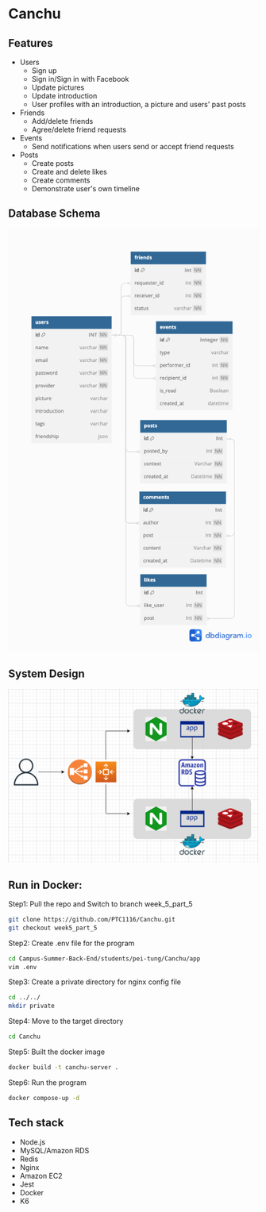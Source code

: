 # Canchu

## Features
- Users
    - Sign up
    - Sign in/Sign in with Facebook
    - Update pictures
    - Update introduction
    - User profiles with an introduction, a picture and users' past posts
- Friends
    - Add/delete friends
    - Agree/delete friend requests
- Events
    - Send notifications when users send or accept friend requests
- Posts
    - Create posts
    - Create and delete likes
    - Create comments
    - Demonstrate user's own timeline

## Database Schema
![Database Schema](Canchu.png)

## System Design
![System Design](<截圖 2023-08-11 上午11.39.08.png>)

## Run in Docker:
Step1: Pull the repo and Switch to branch week_5_part_5
```bash
git clone https://github.com/PTC1116/Canchu.git
git checkout week5_part_5
```
Step2: Create .env file for the program 
```bash
cd Campus-Summer-Back-End/students/pei-tung/Canchu/app
vim .env
```
Step3: Create a private directory for nginx config file 
```bash
cd ../../
mkdir private
```
Step4: Move to the target directory
```bash
cd Canchu
```
Step5: Built the docker image
```bash
docker build -t canchu-server .
```
Step6: Run the program
```bash
docker compose-up -d
```

## Tech stack
- Node.js
- MySQL/Amazon RDS
- Redis
- Nginx
- Amazon EC2
- Jest
- Docker
- K6